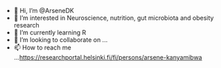 - 👋 Hi, I’m @ArseneDK
- 👀 I’m interested in Neuroscience, nutrition, gut microbiota and obesity research 
- 🌱 I’m currently learning R
- 💞️ I’m looking to collaborate on ...
- 📫 How to reach me ...https://researchportal.helsinki.fi/fi/persons/arsene-kanyamibwa

<!---
ArseneDK/ArseneDK is a ✨ special ✨ repository because its `README.md` (this file) appears on your GitHub profile.
You can click the Preview link to take a look at your changes.
--->
